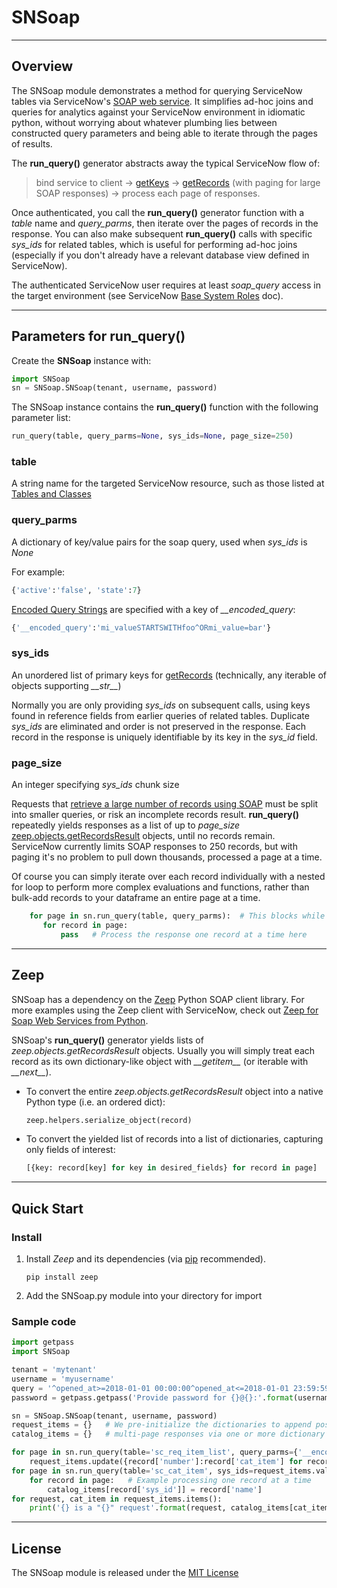 # SNSoap

***
## Overview

The SNSoap module demonstrates a method for querying ServiceNow tables via ServiceNow's [SOAP web service](https://docs.servicenow.com/bundle/london-application-development/page/integrate/inbound-soap/concept/c_SOAPWebService.html).  It simplifies ad-hoc joins and queries for analytics against your ServiceNow environment in idiomatic python, without worrying about whatever plumbing lies between constructed query parameters and being able to iterate through the pages of results.

The **run_query()** generator abstracts away the typical ServiceNow flow of:

> bind service to client &rarr; [getKeys](https://docs.servicenow.com/integrate/web_services_apis/reference/r_GetKeys.html) &rarr; [getRecords](https://docs.servicenow.com/integrate/web_services_apis/reference/r_GetRecords.html) (with paging for large SOAP responses) &rarr; process each page of responses.

Once authenticated, you call the **run_query()** generator function with a *table* name and *query_parms*, then iterate over the pages of records in the response.  You can also make subsequent **run_query()** calls with specific *sys_ids* for related tables, which is useful for performing ad-hoc joins (especially if you don't already have a relevant database view defined in ServiceNow).

The authenticated ServiceNow user requires at least *soap_query* access in the target environment (see ServiceNow [Base System Roles](https://docs.servicenow.com/bundle/london-platform-administration/page/administer/roles/reference/r_BaseSystemRoles.html) doc).


***
## Parameters for run_query()

Create the **SNSoap** instance with:
```python
import SNSoap
sn = SNSoap.SNSoap(tenant, username, password)
```

The SNSoap instance contains the **run_query()** function with the following parameter list:
```python
run_query(table, query_parms=None, sys_ids=None, page_size=250)
```

### table
A string name for the targeted ServiceNow resource, such as those listed at [Tables and Classes](https://docs.servicenow.com/bundle/london-platform-administration/page/administer/reference-pages/reference/r_TablesAndClasses.html)

### query_parms
A dictionary of key/value pairs for the soap query, used when *sys_ids* is *None*

For example:
```python
{'active':'false', 'state':7}
```
[Encoded Query Strings](https://docs.servicenow.com/bundle/london-platform-user-interface/page/use/using-lists/concept/c_EncodedQueryStrings.html) are specified with a key of *__encoded_query*:
```python
{'__encoded_query':'mi_valueSTARTSWITHfoo^ORmi_value=bar'}
```

### sys_ids
An unordered list of primary keys for [getRecords](https://docs.servicenow.com/integrate/web_services_apis/reference/r_GetRecords.html) (technically, any iterable of objects supporting *\_\_str\_\_*)

Normally you are only providing *sys_ids* on subsequent calls, using keys found in reference fields from earlier queries of related tables.  Duplicate *sys_ids* are eliminated and order is not preserved in the response.  Each record in the response is uniquely identifiable by its key in the *sys_id* field.

### page_size
An integer specifying *sys_ids* chunk size

Requests that [retrieve a large number of records using SOAP](https://docs.servicenow.com/bundle/jakarta-application-development/page/integrate/examples/concept/c_RtvLrgNmbrRcrdSOAP.html?title=Retrieving_A_Large_Number_Of_Records_Using_SOAP) must be split into smaller queries, or risk an incomplete records result.  **run_query()** repeatedly yields responses as a list of up to *page_size* [zeep.objects.getRecordsResult](#zeep) objects, until no records remain.  ServiceNow currently limits SOAP responses to 250 records, but with paging it's no problem to pull down thousands, processed a page at a time.

Of course you can simply iterate over each record individually with a nested for loop to perform more complex evaluations and functions, rather than bulk-add records to your dataframe an entire page at a time.
```python
    for page in sn.run_query(table, query_parms):  # This blocks while the next page is downloaded
       for record in page:
           pass   # Process the response one record at a time here
```

***
## Zeep

SNSoap has a dependency on the [Zeep](https://python-zeep.readthedocs.io/en/master/) Python SOAP client library.  For more examples using the Zeep client with ServiceNow, check out [Zeep for Soap Web Services from Python](https://servicenowsoap.wordpress.com/2017/08/23/zeep-for-soap-web-services-from-python/).

SNSoap's **run_query()** generator yields lists of *zeep.objects.getRecordsResult* objects.  Usually you will simply treat each record as its own dictionary-like object with *\_\_getitem\_\_* (or iterable with *\_\_next\_\_*).

  * To convert the entire *zeep.objects.getRecordsResult* object into a native Python type (i.e. an ordered dict):
    ```python
    zeep.helpers.serialize_object(record)
    ```

  * To convert the yielded list of records into a list of dictionaries, capturing only fields of interest:
    ```python
    [{key: record[key] for key in desired_fields} for record in page]
    ```

***
## Quick Start

### Install

1. Install _Zeep_ and its dependencies (via [pip](https://pypi.org/project/pip/) recommended).
    ```shell
    pip install zeep
    ```

2. Add the SNSoap.py module into your directory for import

### Sample code

```python
import getpass
import SNSoap

tenant = 'mytenant'
username = 'myusername'
query = '^opened_at>=2018-01-01 00:00:00^opened_at<=2018-01-01 23:59:59'
password = getpass.getpass('Provide password for {}@{}:'.format(username, tenant))

sn = SNSoap.SNSoap(tenant, username, password)
request_items = {}   # We pre-initialize the dictionaries to append possibly
catalog_items = {}   # multi-page responses via one or more dictionary updates

for page in sn.run_query(table='sc_req_item_list', query_parms={'__encoded_query': query}):
    request_items.update({record['number']:record['cat_item'] for record in page})
for page in sn.run_query(table='sc_cat_item', sys_ids=request_items.values()):
    for record in page:   # Example processing one record at a time
        catalog_items[record['sys_id']] = record['name']
for request, cat_item in request_items.items():
    print('{} is a "{}" request'.format(request, catalog_items[cat_item]))
```

***
## License

The SNSoap module is released under the [MIT License](https://opensource.org/licenses/MIT)
